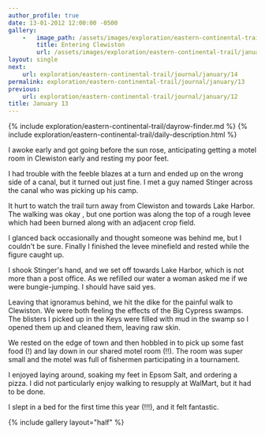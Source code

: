 ```yaml
---
author_profile: true
date: 13-01-2012 12:00:00 -0500
gallery:
    -   image_path: /assets/images/exploration/eastern-continental-trail/january/small/13-1.jpg
        title: Entering Clewiston
        url: /assets/images/exploration/eastern-continental-trail/january/large/13-1.jpg
layout: single
next:
    url: exploration/eastern-continental-trail/journal/january/14
permalink: exploration/eastern-continental-trail/journal/january/13
previous:
    url: exploration/eastern-continental-trail/journal/january/12
title: January 13
---
```

{% include exploration/eastern-continental-trail/dayrow-finder.md %}
{% include exploration/eastern-continental-trail/daily-description.html %}

I awoke early and got going before the sun rose, anticipating getting a motel room in Clewiston early and resting my poor feet.

I had trouble with the feeble blazes at a turn and ended up on the wrong side of a canal, but it turned out just fine. I met a guy named Stinger across the canal who was picking up his camp.

It hurt to watch the trail turn away from Clewiston and towards Lake Harbor. The walking was okay , but one portion was along the top of a rough levee which had been burned along with an adjacent crop field.

I glanced back occasionally and thought someone was behind me, but I couldn't be sure. Finally I finished the levee minefield and rested while the figure caught up.

I shook Stinger's hand, and we set off towards Lake Harbor, which is not more than a post office. As we refilled our water a woman asked me if we were bungie-jumping. I should have said yes.

Leaving that ignoramus behind, we hit the dike for the painful walk to Clewiston. We were both feeling the effects of the Big Cypress swamps. The blisters I picked up in the Keys were filled with mud in the swamp so I opened them up and cleaned them, leaving raw skin.

We rested on the edge of town and then hobbled in to pick up some fast food (!) and lay down in our shared motel room (!!). The room was super small and the motel was full of fishermen participating in a tournament.

I enjoyed laying around, soaking my feet in Epsom Salt, and ordering a pizza. I did not particularly enjoy walking to resupply at WalMart, but it had to be done.

I slept in a bed for the first time this year (!!!), and it felt fantastic.

{% include gallery layout="half" %}
